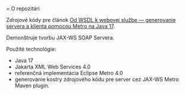 = O repozitári

Zdrojové kódy pre článok [Od WSDL k webovej službe — generovanie servera a klienta pomocou Metro na Java 17](https://novotnyr.github.io/scrolls/od-wsdl-k-webovej-sluzbe-metro-pre-java-17/).

Demonštruje tvorbu JAX-WS SOAP Servera.

Použité technológie:

- Java 17
- Jakarta XML Web Services 4.0
- referenčná implementácia Eclipse Metro 4.0
- generovanie kostry zdrojového kódu pre server cez JAX-WS Metro Maven plugin.
